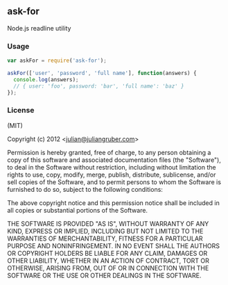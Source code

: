 
## ask-for

Node.js readline utility

### Usage

```javascript
var askFor = require('ask-for');

askFor(['user', 'password', 'full name'], function(answers) {
  console.log(answers);
  // { user: 'foo', password: 'bar', 'full name': 'baz' }
});
```

### License

(MIT)

Copyright (c) 2012 &lt;julian@juliangruber.com&gt;

Permission is hereby granted, free of charge, to any person obtaining a copy of this software and associated documentation files (the "Software"), to deal in the Software without restriction, including without limitation the rights to use, copy, modify, merge, publish, distribute, sublicense, and/or sell copies of the Software, and to permit persons to whom the Software is furnished to do so, subject to the following conditions:

The above copyright notice and this permission notice shall be included in all copies or substantial portions of the Software.

THE SOFTWARE IS PROVIDED "AS IS", WITHOUT WARRANTY OF ANY KIND, EXPRESS OR IMPLIED, INCLUDING BUT NOT LIMITED TO THE WARRANTIES OF MERCHANTABILITY, FITNESS FOR A PARTICULAR PURPOSE AND NONINFRINGEMENT. IN NO EVENT SHALL THE AUTHORS OR COPYRIGHT HOLDERS BE LIABLE FOR ANY CLAIM, DAMAGES OR OTHER LIABILITY, WHETHER IN AN ACTION OF CONTRACT, TORT OR OTHERWISE, ARISING FROM, OUT OF OR IN CONNECTION WITH THE SOFTWARE OR THE USE OR OTHER DEALINGS IN THE SOFTWARE.
